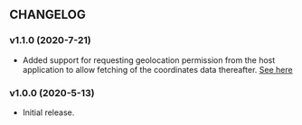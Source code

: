 ## CHANGELOG

### v1.1.0 (2020-7-21)

- Added support for requesting geolocation permission from the host application to allow fetching of the coordinates data thereafter. [See here](https://github.com/rakutentech/js-miniapp/tree/master/js-miniapp-sdk#3-request-permissions)

### v1.0.0 (2020-5-13)

- Initial release.
